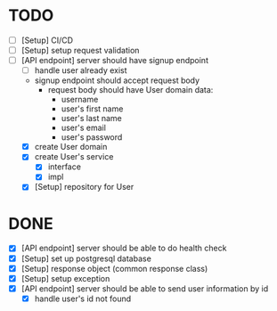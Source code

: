 # TODO
- [ ] [Setup] CI/CD
- [ ] [Setup] setup request validation
- [ ] [API endpoint] server should have signup endpoint
    - [ ] handle user already exist
    - signup endpoint should accept request body
        - request body should have User domain data:
          - username
          - user's first name
          - user's last name
          - user's email
          - user's password
    - [x] create User domain
    - [x] create User's service
        - [x] interface
        - [x] impl
    - [x] [Setup] repository for User

# DONE
- [x] [API endpoint] server should be able to do health check
- [x] [Setup] set up postgresql database
- [x] [Setup] response object (common response class)
- [x] [Setup] setup exception
- [x] [API endpoint] server should be able to send user information by id
    - [x] handle user's id not found